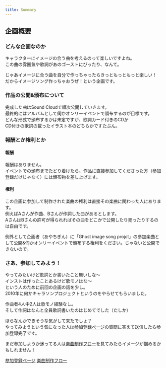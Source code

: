 ```yaml
---
title: Summary
---
```

## 企画概要

### どんな企画なのか
キャラクターにイメージの合う曲を考えるのって楽しいですよね。<br />
この曲の雰囲気や歌詞があのゴーストにぴったり、なんて。

じゃあイメージに合う曲を自分で作っちゃったらきっともっともっと楽しい！<br />
だからイメージソング作っちゃおうぜ！という企画です。

### 作品の公開&頒布について
完成した曲はSound Cloudで順次公開していきます。<br />
最終的にはアルバムとして伺かオンリーイベントで頒布するのが目標です。<br />
どんな形式で頒布するかは未定ですが、歌詞カード付きのCDか<br />
CD付きの歌詞の載ったイラスト本のどちらかですたぶん。

### 報酬とか権利とか
#### 報酬
報酬はありません。<br />
イベントでの頒布までたどり着けたら、作品に直接参加してくださった方（参加登録だけじゃなく）には頒布物を差し上げます。<br />

#### 権利
この企画に参加して制作された楽曲の権利は直接その楽曲に関わった人にあります。<br />
例えばAさんが作曲、Bさんが作詞した曲があるとします。<br />
AさんはBさんの許可が得られればその曲をどこかで公開したり売ったりするのは自由です。<br />

例外として企画者（あやちぎん）に「Ghost image song projct」の参加楽曲として公開&伺かオンリーイベントで頒布する権利をください。じゃないと公開できないので。

### さあ、参加してみよう！
やってみたいけど歌詞とか書いたこと無いしな～<br />
インストは作ったことあるけど歌モノはな～<br />
という人のために前回の企画の話を少し。<br />
2010年に何かキャラソンプロジェクトというのをやらせてもらいました。

作曲者4人中2人は歌モノ経験なし。<br />
そして作詞はなんと全員歌詞書いたのはじめてでした（たしか）

ほらなんかできそうな気がして来たでしょ？<br />
やってみようという気になった人は[参加登録ページ](/join.html)の質問に答えて送信したら参加登録完了です。

まだ参加しようか迷ってる人は[楽曲制作フロー](/flow.html)を見てみたらイメージが掴めるかもしれません！

<a class="btn btn-primary" href="/join.html" role="button">参加登録ページ</a>
<a class="btn btn-primary" href="/flow.html" role="button">楽曲制作フロー</a>
